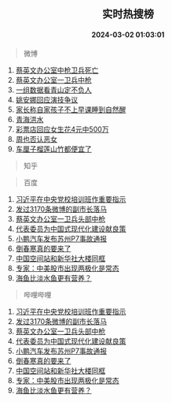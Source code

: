 <div align="center"><h2>实时热搜榜</h2><h4>2024-03-02 01:03:01</h4></div>

> 微博  

1. [蔡英文办公室中枪卫兵死亡](https://s.weibo.com/weibo?q=%23%E8%94%A1%E8%8B%B1%E6%96%87%E5%8A%9E%E5%85%AC%E5%AE%A4%E4%B8%AD%E6%9E%AA%E5%8D%AB%E5%85%B5%E6%AD%BB%E4%BA%A1%23&t=31&band_rank=1&Refer=top)<br />
2. [蔡英文办公室一卫兵中枪](https://s.weibo.com/weibo?q=%23%E8%94%A1%E8%8B%B1%E6%96%87%E5%8A%9E%E5%85%AC%E5%AE%A4%E4%B8%80%E5%8D%AB%E5%85%B5%E4%B8%AD%E6%9E%AA%23&t=31&band_rank=2&Refer=top)<br />
3. [一组数据看青山定不负人](https://s.weibo.com/weibo?q=%23%E4%B8%80%E7%BB%84%E6%95%B0%E6%8D%AE%E7%9C%8B%E9%9D%92%E5%B1%B1%E5%AE%9A%E4%B8%8D%E8%B4%9F%E4%BA%BA%23&t=31&band_rank=3&Refer=top)<br />
4. [姚安娜回应演技争议](https://s.weibo.com/weibo?q=%23%E5%A7%9A%E5%AE%89%E5%A8%9C%E5%9B%9E%E5%BA%94%E6%BC%94%E6%8A%80%E4%BA%89%E8%AE%AE%23&t=31&band_rank=4&Refer=top)<br />
5. [家长称自家孩子不上早课睡到自然醒](https://s.weibo.com/weibo?q=%23%E5%AE%B6%E9%95%BF%E7%A7%B0%E8%87%AA%E5%AE%B6%E5%AD%A9%E5%AD%90%E4%B8%8D%E4%B8%8A%E6%97%A9%E8%AF%BE%E7%9D%A1%E5%88%B0%E8%87%AA%E7%84%B6%E9%86%92%23&t=31&band_rank=5&Refer=top)<br />
6. [青海洪水](https://s.weibo.com/weibo?q=%E9%9D%92%E6%B5%B7%E6%B4%AA%E6%B0%B4&t=31&band_rank=6&Refer=top)<br />
7. [彩票店回应女生花4元中500万](https://s.weibo.com/weibo?q=%23%E5%BD%A9%E7%A5%A8%E5%BA%97%E5%9B%9E%E5%BA%94%E5%A5%B3%E7%94%9F%E8%8A%B14%E5%85%83%E4%B8%AD500%E4%B8%87%23&t=31&band_rank=7&Refer=top)<br />
8. [周也否认恶女](https://s.weibo.com/weibo?q=%23%E5%91%A8%E4%B9%9F%E5%90%A6%E8%AE%A4%E6%81%B6%E5%A5%B3%23&t=31&band_rank=8&Refer=top)<br />
9. [车厘子榴莲山竹都便宜了](https://s.weibo.com/weibo?q=%23%E8%BD%A6%E5%8E%98%E5%AD%90%E6%A6%B4%E8%8E%B2%E5%B1%B1%E7%AB%B9%E9%83%BD%E4%BE%BF%E5%AE%9C%E4%BA%86%23&t=31&band_rank=9&Refer=top)<br />

> 知乎  


> 百度  

1. [习近平在中央党校培训班作重要指示](https://www.baidu.com/s?wd=%E4%B9%A0%E8%BF%91%E5%B9%B3%E5%9C%A8%E4%B8%AD%E5%A4%AE%E5%85%9A%E6%A0%A1%E5%9F%B9%E8%AE%AD%E7%8F%AD%E4%BD%9C%E9%87%8D%E8%A6%81%E6%8C%87%E7%A4%BA&sa=fyb_news&rsv_dl=fyb_news)<br />
2. [发过3170条微博的副市长落马](https://www.baidu.com/s?wd=%E5%8F%91%E8%BF%873170%E6%9D%A1%E5%BE%AE%E5%8D%9A%E7%9A%84%E5%89%AF%E5%B8%82%E9%95%BF%E8%90%BD%E9%A9%AC&sa=fyb_news&rsv_dl=fyb_news)<br />
3. [蔡英文办公室一卫兵头部中枪](https://www.baidu.com/s?wd=%E8%94%A1%E8%8B%B1%E6%96%87%E5%8A%9E%E5%85%AC%E5%AE%A4%E4%B8%80%E5%8D%AB%E5%85%B5%E5%A4%B4%E9%83%A8%E4%B8%AD%E6%9E%AA&sa=fyb_news&rsv_dl=fyb_news)<br />
4. [代表委员为中国式现代化建设献良策](https://www.baidu.com/s?wd=%E4%BB%A3%E8%A1%A8%E5%A7%94%E5%91%98%E4%B8%BA%E4%B8%AD%E5%9B%BD%E5%BC%8F%E7%8E%B0%E4%BB%A3%E5%8C%96%E5%BB%BA%E8%AE%BE%E7%8C%AE%E8%89%AF%E7%AD%96&sa=fyb_news&rsv_dl=fyb_news)<br />
5. [小鹏汽车发布苏州P7事故通报](https://www.baidu.com/s?wd=%E5%B0%8F%E9%B9%8F%E6%B1%BD%E8%BD%A6%E5%8F%91%E5%B8%83%E8%8B%8F%E5%B7%9EP7%E4%BA%8B%E6%95%85%E9%80%9A%E6%8A%A5&sa=fyb_news&rsv_dl=fyb_news)<br />
6. [倒春寒真的要来了](https://www.baidu.com/s?wd=%E5%80%92%E6%98%A5%E5%AF%92%E7%9C%9F%E7%9A%84%E8%A6%81%E6%9D%A5%E4%BA%86&sa=fyb_news&rsv_dl=fyb_news)<br />
7. [中国空间站和新华社大楼同框](https://www.baidu.com/s?wd=%E4%B8%AD%E5%9B%BD%E7%A9%BA%E9%97%B4%E7%AB%99%E5%92%8C%E6%96%B0%E5%8D%8E%E7%A4%BE%E5%A4%A7%E6%A5%BC%E5%90%8C%E6%A1%86&sa=fyb_news&rsv_dl=fyb_news)<br />
8. [专家：中美股市出现两极化是常态](https://www.baidu.com/s?wd=%E4%B8%93%E5%AE%B6%EF%BC%9A%E4%B8%AD%E7%BE%8E%E8%82%A1%E5%B8%82%E5%87%BA%E7%8E%B0%E4%B8%A4%E6%9E%81%E5%8C%96%E6%98%AF%E5%B8%B8%E6%80%81&sa=fyb_news&rsv_dl=fyb_news)<br />
9. [海鱼比淡水鱼更有营养？](https://www.baidu.com/s?wd=%E6%B5%B7%E9%B1%BC%E6%AF%94%E6%B7%A1%E6%B0%B4%E9%B1%BC%E6%9B%B4%E6%9C%89%E8%90%A5%E5%85%BB%EF%BC%9F&sa=fyb_news&rsv_dl=fyb_news)<br />

> 哔哩哔哩  

1. [习近平在中央党校培训班作重要指示](https://www.baidu.com/s?wd=%E4%B9%A0%E8%BF%91%E5%B9%B3%E5%9C%A8%E4%B8%AD%E5%A4%AE%E5%85%9A%E6%A0%A1%E5%9F%B9%E8%AE%AD%E7%8F%AD%E4%BD%9C%E9%87%8D%E8%A6%81%E6%8C%87%E7%A4%BA&sa=fyb_news&rsv_dl=fyb_news)<br />
2. [发过3170条微博的副市长落马](https://www.baidu.com/s?wd=%E5%8F%91%E8%BF%873170%E6%9D%A1%E5%BE%AE%E5%8D%9A%E7%9A%84%E5%89%AF%E5%B8%82%E9%95%BF%E8%90%BD%E9%A9%AC&sa=fyb_news&rsv_dl=fyb_news)<br />
3. [蔡英文办公室一卫兵头部中枪](https://www.baidu.com/s?wd=%E8%94%A1%E8%8B%B1%E6%96%87%E5%8A%9E%E5%85%AC%E5%AE%A4%E4%B8%80%E5%8D%AB%E5%85%B5%E5%A4%B4%E9%83%A8%E4%B8%AD%E6%9E%AA&sa=fyb_news&rsv_dl=fyb_news)<br />
4. [代表委员为中国式现代化建设献良策](https://www.baidu.com/s?wd=%E4%BB%A3%E8%A1%A8%E5%A7%94%E5%91%98%E4%B8%BA%E4%B8%AD%E5%9B%BD%E5%BC%8F%E7%8E%B0%E4%BB%A3%E5%8C%96%E5%BB%BA%E8%AE%BE%E7%8C%AE%E8%89%AF%E7%AD%96&sa=fyb_news&rsv_dl=fyb_news)<br />
5. [小鹏汽车发布苏州P7事故通报](https://www.baidu.com/s?wd=%E5%B0%8F%E9%B9%8F%E6%B1%BD%E8%BD%A6%E5%8F%91%E5%B8%83%E8%8B%8F%E5%B7%9EP7%E4%BA%8B%E6%95%85%E9%80%9A%E6%8A%A5&sa=fyb_news&rsv_dl=fyb_news)<br />
6. [倒春寒真的要来了](https://www.baidu.com/s?wd=%E5%80%92%E6%98%A5%E5%AF%92%E7%9C%9F%E7%9A%84%E8%A6%81%E6%9D%A5%E4%BA%86&sa=fyb_news&rsv_dl=fyb_news)<br />
7. [中国空间站和新华社大楼同框](https://www.baidu.com/s?wd=%E4%B8%AD%E5%9B%BD%E7%A9%BA%E9%97%B4%E7%AB%99%E5%92%8C%E6%96%B0%E5%8D%8E%E7%A4%BE%E5%A4%A7%E6%A5%BC%E5%90%8C%E6%A1%86&sa=fyb_news&rsv_dl=fyb_news)<br />
8. [专家：中美股市出现两极化是常态](https://www.baidu.com/s?wd=%E4%B8%93%E5%AE%B6%EF%BC%9A%E4%B8%AD%E7%BE%8E%E8%82%A1%E5%B8%82%E5%87%BA%E7%8E%B0%E4%B8%A4%E6%9E%81%E5%8C%96%E6%98%AF%E5%B8%B8%E6%80%81&sa=fyb_news&rsv_dl=fyb_news)<br />
9. [海鱼比淡水鱼更有营养？](https://www.baidu.com/s?wd=%E6%B5%B7%E9%B1%BC%E6%AF%94%E6%B7%A1%E6%B0%B4%E9%B1%BC%E6%9B%B4%E6%9C%89%E8%90%A5%E5%85%BB%EF%BC%9F&sa=fyb_news&rsv_dl=fyb_news)<br />
